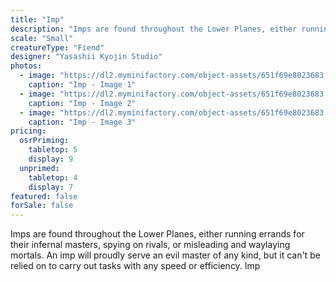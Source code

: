 ```yaml
---
title: "Imp"
description: "Imps are found throughout the Lower Planes, either running errands for their infernal masters, spying on rivals, or misleading and waylaying mortals. An imp will proudly serve an evil master of any kind, but it can't be relied on to carry out tasks with any speed or efficiency. Imp"
scale: "Small"
creatureType: "Fiend"
designer: "Yasashii Kyojin Studio"
photos:
  - image: "https://dl2.myminifactory.com/object-assets/651f69e8023683.49623035/images/720X720-imp-02-a.jpg"
    caption: "Imp - Image 1"
  - image: "https://dl2.myminifactory.com/object-assets/651f69e8023683.49623035/images/720X720-imp-02-b.jpg"
    caption: "Imp - Image 2"
  - image: "https://dl2.myminifactory.com/object-assets/651f69e8023683.49623035/images/720X720-imp-02-scale.jpg"
    caption: "Imp - Image 3"
pricing:
  osrPriming:
    tabletop: 5
    display: 9
  unprimed:
    tabletop: 4
    display: 7
featured: false
forSale: false
---
```


Imps are found throughout the Lower Planes, either running errands for their infernal masters, spying on rivals, or misleading and waylaying mortals. An imp will proudly serve an evil master of any kind, but it can't be relied on to carry out tasks with any speed or efficiency. Imp